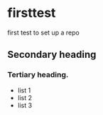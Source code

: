 # firsttest
first test to set up a repo
## Secondary heading
### Tertiary heading. 

* list 1
* list 2
* list 3

